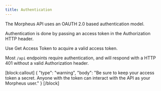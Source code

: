 ```yaml
---
title: Authentication
---
```


The Morpheus API uses an OAUTH 2.0 based authentication model.

Authentication is done by passing an access token in the Authorization HTTP header.

Use Get Access Token to acquire a valid access token.

Most `/api` endpoints require authentication, and will respond with a HTTP 401 without a valid Authorization header.

[block:callout]
{
  "type": "warning",
  "body": "Be sure to keep your access token a secret. Anyone with the token can interact with the API as your Morpheus user."
}
[/block]
